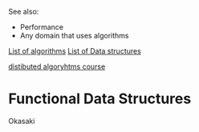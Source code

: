 
See also:
- Performance
- Any domain that uses algorithms

[List of algorithms](https://en.wikipedia.org/wiki/List_of_algorithms)
[List of Data structures](https://en.wikipedia.org/wiki/List_of_data_structures)


[distibuted algoryhtms course](https://www.youtube.com/playlist?list=PL2RY7P3JxZN8g9hFCasNqzuDhZbIbAj54)

# Functional Data Structures
Okasaki